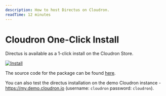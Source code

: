 ```yaml
---
description: How to host Directus on Cloudron.
readTime: 12 minutes
---
```


# Cloudron One-Click Install

Directus is available as a 1-click install on the Cloudron Store.

[![Install](https://cloudron.io/img/button.svg)](https://cloudron.io/button.html?app=io.directus9.cloudronapp)

The source code for the package can be found [here](https://git.cloudron.io/cloudron/directus-app/).

You can also test the directus installation on the demo Cloudron instance - https://my.demo.cloudron.io (username:
`cloudron` password: `cloudron`).
